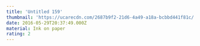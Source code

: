 ```yaml
---
title: 'Untitled 159'
thumbnail: 'https://ucarecdn.com/2687b9f2-21d6-4a49-a18a-bcbbd441f81c/'
date: 2016-05-29T20:37:49.000Z
material: Ink on paper
rating: 2
---
```


